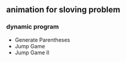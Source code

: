 ## animation for sloving problem

### dynamic program

+ Generate Parentheses
+ Jump Game
+ Jump Game II
